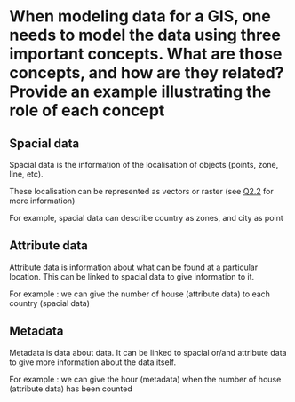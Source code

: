# When modeling data for a GIS, one needs to model the data using three important concepts. What are those concepts, and how are they related? Provide an example illustrating the role of each concept

## Spacial data

Spacial data is the information of the localisation of objects (points, zone, line, etc).

These localisation can be represented as vectors or raster (see [Q2.2](Q2.2.md) for more information)

For example, spacial data can describe country as zones, and city as point

## Attribute data

Attribute data is information about what can be found at a particular location. This can be linked to spacial data to give information to it.

For example : we can give the number of house (attribute data) to each country (spacial data)

## Metadata

Metadata is data about data. It can be linked to spacial or/and attribute data to give more information about the data itself.

For example : we can give the hour (metadata) when the number of house (attribute data) has been counted 